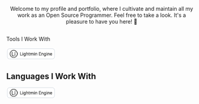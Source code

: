 <p align="center">
Welcome to my profile and portfolio, where I cultivate and maintain all my work as an Open Source Programmer. Feel free to take a look. It's a pleasure to have you here! 🙂
</p>

## 
Tools I Work With
<br>
<br>
<img src="images/lightmin.png" />

## Languages ​​I Work With
<img src="images/lightmin.png" />